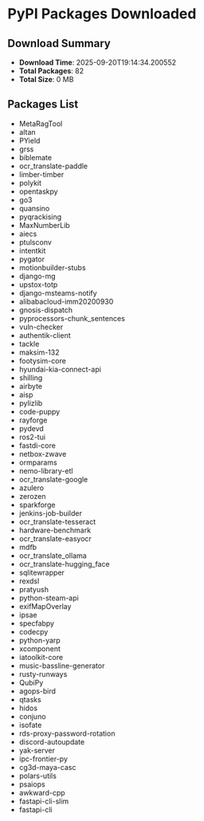 # PyPI Packages Downloaded

## Download Summary
- **Download Time**: 2025-09-20T19:14:34.200552
- **Total Packages**: 82
- **Total Size**: 0 MB

## Packages List
- MetaRagTool
- altan
- PYield
- grss
- biblemate
- ocr_translate-paddle
- limber-timber
- polykit
- opentaskpy
- go3
- quansino
- pyqrackising
- MaxNumberLib
- aiecs
- ptulsconv
- intentkit
- pygator
- motionbuilder-stubs
- django-mg
- upstox-totp
- django-msteams-notify
- alibabacloud-imm20200930
- gnosis-dispatch
- pyprocessors-chunk_sentences
- vuln-checker
- authentik-client
- tackle
- maksim-132
- footysim-core
- hyundai-kia-connect-api
- shilling
- airbyte
- aisp
- pylizlib
- code-puppy
- rayforge
- pydevd
- ros2-tui
- fastdi-core
- netbox-zwave
- ormparams
- nemo-library-etl
- ocr_translate-google
- azulero
- zerozen
- sparkforge
- jenkins-job-builder
- ocr_translate-tesseract
- hardware-benchmark
- ocr_translate-easyocr
- mdfb
- ocr_translate_ollama
- ocr_translate-hugging_face
- sqlitewrapper
- rexdsl
- pratyush
- python-steam-api
- exifMapOverlay
- ipsae
- specfabpy
- codecpy
- python-yarp
- xcomponent
- iatoolkit-core
- music-bassline-generator
- rusty-runways
- QubiPy
- agops-bird
- qtasks
- hidos
- conjuno
- isofate
- rds-proxy-password-rotation
- discord-autoupdate
- yak-server
- ipc-frontier-py
- cg3d-maya-casc
- polars-utils
- psaiops
- awkward-cpp
- fastapi-cli-slim
- fastapi-cli
